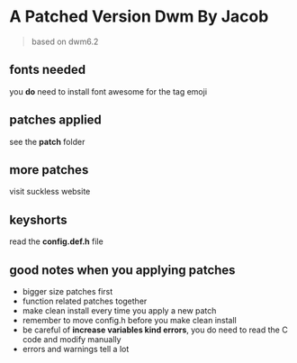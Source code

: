 # A Patched Version Dwm By Jacob

> based on dwm6.2

## fonts needed
you **do** need to install font awesome for the tag emoji

## patches applied 
see the **patch** folder

## more patches 
visit suckless website

## keyshorts
read the **config.def.h** file 

## good notes when you applying patches
- bigger size patches first
- function related patches together
- make clean install every time you apply a new patch
- remember to move config.h before you make clean install
- be careful of **increase variables kind errors**, you do need to read the C code and modify manually
- errors and warnings tell a lot
